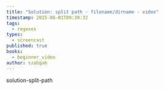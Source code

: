 ```yaml
---
title: "Solution: split path - filename/dirname - video"
timestamp: 2015-08-01T09:30:32
tags:
  - regexes
types:
  - screencast
published: true
books:
  - beginner_video
author: szabgab
---
```



solution-split-path


<slidecast file="beginner-perl/solution-split-path" youtube="mJvMO8qmN2s" />
